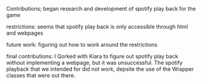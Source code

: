 Contributions;
  began research and development of spotify play back for the game 
 
restrictions:
  seems that spotify play back is only accessible through html and webpages
  
future work: 
  figuring out how to work around the restrictions
  
final contributions: I Qorked with Kiara to figure out spotify play back without implementing a webpage, 
  but it was unsuccessful. The spotify playback that we intended for did not work, depsite the use of 
  the Wrapper classes that were out there. 

